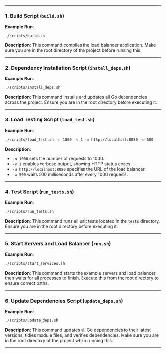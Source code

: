  ---

### 1. Build Script (`build.sh`)

**Example Run**:
```bash
./scripts/build.sh
```
**Description**: This command compiles the load balancer application. Make sure you are in the root directory of the project before running this.

---

### 2. Dependency Installation Script (`install_deps.sh`)

**Example Run**:
```bash
./scripts/install_deps.sh
```
**Description**: This command installs and updates all Go dependencies across the project. Ensure you are in the root directory before executing it.

---

### 3. Load Testing Script (`load_test.sh`)

**Example Run**:
```bash
./scripts/load_test.sh -n 1000 -v 1 -u http://localhost:8080 -w 500
```
**Description**:
- `-n 1000` sets the number of requests to 1000.
- `-v 1` enables verbose output, showing HTTP status codes.
- `-u http://localhost:8080` specifies the URL of the load balancer.
- `-w 500` waits 500 milliseconds after every 1000 requests.

---

### 4. Test Script (`run_tests.sh`)

**Example Run**:
```bash
./scripts/run_tests.sh
```
**Description**: This command runs all unit tests located in the `tests` directory. Ensure you are in the root directory before executing it.

---

### 5. Start Servers and Load Balancer (`run.sh`)

**Example Run**:
```bash
./scripts/start_services.sh
```
**Description**: This command starts the example servers and load balancer, then waits for all processes to finish. Execute this from the root directory to ensure correct paths.

---

### 6. Update Dependencies Script (`update_deps.sh`)

**Example Run**:
```bash
./scripts/update_deps.sh
```
**Description**: This command updates all Go dependencies to their latest versions, tidies module files, and verifies dependencies. Make sure you are in the root directory of the project when running this.

---
